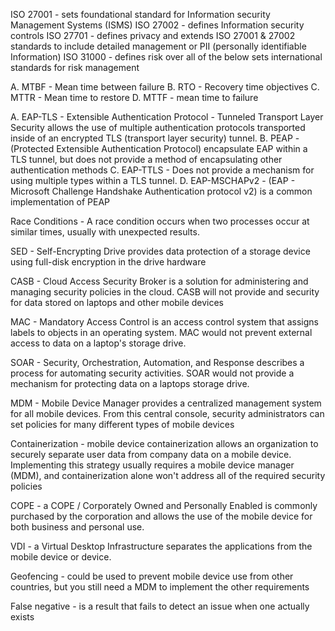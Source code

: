 ISO 27001 - sets foundational standard for Information security Management Systems (ISMS)
ISO 27002 - defines Information security controls
ISO 27701 - defines privacy and extends ISO 27001 & 27002 standards to include detailed management or PII (personally identifiable Information)
ISO 31000 - defines risk over all of the below sets international standards for risk management

A. MTBF - Mean time between failure
B. RTO - Recovery time objectives
C. MTTR - Mean time to restore
D. MTTF - mean time to failure

A. EAP-TLS - Extensible Authentication Protocol - Tunneled Transport Layer Security allows the use of multiple authentication protocols transported inside of an encrypted TLS (transport layer security) tunnel. 
B. PEAP - (Protected Extensible Authentication Protocol) encapsulate EAP within a TLS tunnel, but does not provide a method of encapsulating other authentication methods
C. EAP-TTLS - Does not provide a mechanism for using multiple types within a TLS tunnel.
D. EAP-MSCHAPv2 - (EAP - Microsoft Challenge Handshake Authentication protocol v2) is a common implementation of PEAP

Race Conditions - A race condition occurs when two processes occur at similar times, usually with unexpected results. 

SED - Self-Encrypting Drive provides data protection of a storage device using full-disk encryption in the drive hardware

CASB - Cloud Access Security Broker is a solution for administering and managing security policies in the cloud. CASB will not provide and security for data stored on laptops and other mobile devices

MAC - Mandatory Access Control is an access control system that assigns labels to objects in an operating system. MAC would not prevent external access to data on a laptop's storage drive.

SOAR - Security, Orchestration, Automation, and Response describes a process for automating security activities. SOAR would not provide a mechanism for protecting data on a laptops storage drive.

MDM - Mobile Device Manager provides a centralized management system for all mobile devices. From this central console, security administrators can set policies for many different types of mobile devices

Containerization - mobile device containerization allows an organization to securely separate user data from company data on a mobile device. Implementing this strategy usually requires a mobile device manager (MDM), and containerization alone won't address all of the required security policies

COPE - a COPE / Corporately Owned and Personally Enabled is commonly purchased by the corporation and allows the use of the mobile device for both business and personal use.

VDI - a Virtual Desktop Infrastructure separates the applications from the mobile device or device.

Geofencing - could be used to prevent mobile device use from other countries, but you still need a MDM to implement the other requirements

False negative - is a result that fails to detect an issue when one actually exists







  